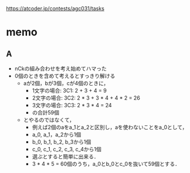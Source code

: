 https://atcoder.jp/contests/agc031/tasks

# memo

## A
- nCkの組み合わせを考え始めてハマった
- 0個のときを含めて考えるとすっきり解ける
   - aが2個，bが3個，cが4個のときに，
      - 1文字の場合: 3C1: 2 + 3 + 4 = 9
      - 2文字の場合: 3C2: 2 * 3 + 3 * 4 + 4 * 2 = 26
      - 3文字の場合: 3C3: 2 * 3 * 4 = 24
      - の合計59個
   - とやるのではなくて，
      - 例えば2個のaをa_1とa_2と区別し，aを使わないことをa_0として，
      - a_0, a_1，a_2から1個
      - b_0, b_1, b_2, b_3から1個
      - c_0, c_1, c_2, c_3, c_4から1個
      - 選ぶとすると簡単に出来る．
      - 3 * 4 * 5 = 60個のうち，a_0とb_0とc_0を抜いて59個とする．
